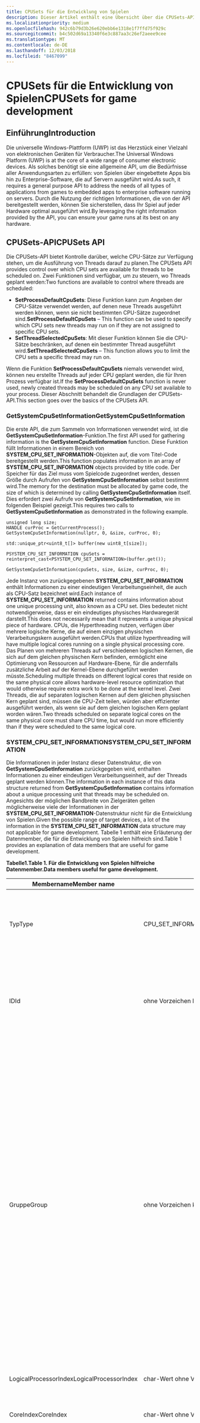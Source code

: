 ```yaml
---
title: CPUSets für die Entwicklung von Spielen
description: Dieser Artikel enthält eine Übersicht über die CPUSets-API,die in der universellen Windows-Plattform (UWP) neu ist, und liefert grundlegende Informationen zur Entwicklung von Spielen und Anwendungen.
ms.localizationpriority: medium
ms.openlocfilehash: 942c6b79d3b26e620ebb6e1318e1f7ffd75f929c
ms.sourcegitcommit: b4c502d69a13340f6e3c887aa3c26ef2aeee9cee
ms.translationtype: MT
ms.contentlocale: de-DE
ms.lasthandoff: 12/03/2018
ms.locfileid: "8467099"
---
```

# <a name="cpusets-for-game-development"></a><span data-ttu-id="6cf9a-103">CPUSets für die Entwicklung von Spielen</span><span class="sxs-lookup"><span data-stu-id="6cf9a-103">CPUSets for game development</span></span>

## <a name="introduction"></a><span data-ttu-id="6cf9a-104">Einführung</span><span class="sxs-lookup"><span data-stu-id="6cf9a-104">Introduction</span></span>

<span data-ttu-id="6cf9a-105">Die universelle Windows-Plattform (UWP) ist das Herzstück einer Vielzahl von elektronischen Geräten für Verbraucher.</span><span class="sxs-lookup"><span data-stu-id="6cf9a-105">The Universal Windows Platform (UWP) is at the core of a wide range of consumer electronic devices.</span></span> <span data-ttu-id="6cf9a-106">Als solches benötigt sie eine allgemeine API, um die Bedürfnisse aller Anwendungsarten zu erfüllen: von Spielen über eingebettete Apps bis hin zu Enterprise-Software, die auf Servern ausgeführt wird.</span><span class="sxs-lookup"><span data-stu-id="6cf9a-106">As such, it requires a general purpose API to address the needs of all types of applications from games to embedded apps to enterprise software running on servers.</span></span> <span data-ttu-id="6cf9a-107">Durch die Nutzung der richtigen Informationen, die von der API bereitgestellt werden, können Sie sicherstellen, dass Ihr Spiel auf jeder Hardware optimal ausgeführt wird.</span><span class="sxs-lookup"><span data-stu-id="6cf9a-107">By leveraging the right information provided by the API, you can ensure your game runs at its best on any hardware.</span></span>

## <a name="cpusets-api"></a><span data-ttu-id="6cf9a-108">CPUSets-API</span><span class="sxs-lookup"><span data-stu-id="6cf9a-108">CPUSets API</span></span>

<span data-ttu-id="6cf9a-109">Die CPUSets-API bietet Kontrolle darüber, welche CPU-Sätze zur Verfügung stehen, um die Ausführung von Threads darauf zu planen.</span><span class="sxs-lookup"><span data-stu-id="6cf9a-109">The CPUSets API provides control over which CPU sets are available for threads to be scheduled on.</span></span> <span data-ttu-id="6cf9a-110">Zwei Funktionen sind verfügbar, um zu steuern, wo Threads geplant werden:</span><span class="sxs-lookup"><span data-stu-id="6cf9a-110">Two functions are available to control where threads are scheduled:</span></span>
- <span data-ttu-id="6cf9a-111">**SetProcessDefaultCpuSets**: Diese Funktion kann zum Angeben der CPU-Sätze verwendet werden, auf denen neue Threads ausgeführt werden können, wenn sie nicht bestimmten CPU-Sätze zugeordnet sind.</span><span class="sxs-lookup"><span data-stu-id="6cf9a-111">**SetProcessDefaultCpuSets** – This function can be used to specify which CPU sets new threads may run on if they are not assigned to specific CPU sets.</span></span>
- <span data-ttu-id="6cf9a-112">**SetThreadSelectedCpuSets**: Mit dieser Funktion können Sie die CPU-Sätze beschränken, auf denen ein bestimmter Thread ausgeführt wird.</span><span class="sxs-lookup"><span data-stu-id="6cf9a-112">**SetThreadSelectedCpuSets** – This function allows you to limit the CPU sets a specific thread may run on.</span></span>

<span data-ttu-id="6cf9a-113">Wenn die Funktion **SetProcessDefaultCpuSets** niemals verwendet wird, können neu erstellte Threads auf jeder CPU geplant werden, die für Ihren Prozess verfügbar ist.</span><span class="sxs-lookup"><span data-stu-id="6cf9a-113">If the **SetProcessDefaultCpuSets** function is never used, newly created threads may be scheduled on any CPU set available to your process.</span></span> <span data-ttu-id="6cf9a-114">Dieser Abschnitt behandelt die Grundlagen der CPUSets-API.</span><span class="sxs-lookup"><span data-stu-id="6cf9a-114">This section goes over the basics of the CPUSets API.</span></span>

### <a name="getsystemcpusetinformation"></a><span data-ttu-id="6cf9a-115">GetSystemCpuSetInformation</span><span class="sxs-lookup"><span data-stu-id="6cf9a-115">GetSystemCpuSetInformation</span></span>

<span data-ttu-id="6cf9a-116">Die erste API, die zum Sammeln von Informationen verwendet wird, ist die **GetSystemCpuSetInformation**-Funktion.</span><span class="sxs-lookup"><span data-stu-id="6cf9a-116">The first API used for gathering information is the **GetSystemCpuSetInformation** function.</span></span> <span data-ttu-id="6cf9a-117">Diese Funktion füllt Informationen in einem Bereich von **SYSTEM_CPU_SET_INFORMATION**-Objekten auf, die vom Titel-Code bereitgestellt werden.</span><span class="sxs-lookup"><span data-stu-id="6cf9a-117">This function populates information in an array of **SYSTEM_CPU_SET_INFORMATION** objects provided by title code.</span></span> <span data-ttu-id="6cf9a-118">Der Speicher für das Ziel muss vom Spielcode zugeordnet werden, dessen Größe durch Aufrufen von **GetSystemCpuSetInformation** selbst bestimmt wird.</span><span class="sxs-lookup"><span data-stu-id="6cf9a-118">The memory for the destination must be allocated by game code, the size of which is determined by calling **GetSystemCpuSetInformation** itself.</span></span> <span data-ttu-id="6cf9a-119">Dies erfordert zwei Aufrufe von **GetSystemCpuSetInformation**, wie im folgenden Beispiel gezeigt.</span><span class="sxs-lookup"><span data-stu-id="6cf9a-119">This requires two calls to **GetSystemCpuSetInformation** as demonstrated in the following example.</span></span>

```
unsigned long size;
HANDLE curProc = GetCurrentProcess();
GetSystemCpuSetInformation(nullptr, 0, &size, curProc, 0);

std::unique_ptr<uint8_t[]> buffer(new uint8_t[size]);

PSYSTEM_CPU_SET_INFORMATION cpuSets = reinterpret_cast<PSYSTEM_CPU_SET_INFORMATION>(buffer.get());
  
GetSystemCpuSetInformation(cpuSets, size, &size, curProc, 0);
```

<span data-ttu-id="6cf9a-120">Jede Instanz von zurückgegebenen **SYSTEM_CPU_SET_INFORMATION** enthält Informationen zu einer eindeutigen Verarbeitungseinheit, die auch als CPU-Satz bezeichnet wird.</span><span class="sxs-lookup"><span data-stu-id="6cf9a-120">Each instance of **SYSTEM_CPU_SET_INFORMATION** returned contains information about one unique processing unit, also known as a CPU set.</span></span> <span data-ttu-id="6cf9a-121">Dies bedeutet nicht notwendigerweise, dass er ein eindeutiges physisches Hardwaregerät darstellt.</span><span class="sxs-lookup"><span data-stu-id="6cf9a-121">This does not necessarily mean that it represents a unique physical piece of hardware.</span></span> <span data-ttu-id="6cf9a-122">CPUs, die Hyperthreading nutzen, verfügen über mehrere logische Kerne, die auf einem einzigen physischen Verarbeitungskern ausgeführt werden.</span><span class="sxs-lookup"><span data-stu-id="6cf9a-122">CPUs that utilize hyperthreading will have multiple logical cores running on a single physical processing core.</span></span> <span data-ttu-id="6cf9a-123">Das Planen von mehreren Threads auf verschiedenen logischen Kernen, die sich auf dem gleichen physischen Kern befinden, ermöglicht eine Optimierung von Ressourcen auf Hardware-Ebene, für die andernfalls zusätzliche Arbeit auf der Kernel-Ebene durchgeführt werden müsste.</span><span class="sxs-lookup"><span data-stu-id="6cf9a-123">Scheduling multiple threads on different logical cores that reside on the same physical core allows hardware-level resource optimization that would otherwise require extra work to be done at the kernel level.</span></span> <span data-ttu-id="6cf9a-124">Zwei Threads, die auf separaten logischen Kernen auf dem gleichen physischen Kern geplant sind, müssen die CPU-Zeit teilen, würden aber effizienter ausgeführt werden, als wenn sie auf dem gleichen logischen Kern geplant worden wären.</span><span class="sxs-lookup"><span data-stu-id="6cf9a-124">Two threads scheduled on separate logical cores on the same physical core must share CPU time, but would run more efficiently than if they were scheduled to the same logical core.</span></span>

### <a name="systemcpusetinformation"></a><span data-ttu-id="6cf9a-125">SYSTEM_CPU_SET_INFORMATION</span><span class="sxs-lookup"><span data-stu-id="6cf9a-125">SYSTEM_CPU_SET_INFORMATION</span></span>

<span data-ttu-id="6cf9a-126">Die Informationen in jeder Instanz dieser Datenstruktur, die von **GetSystemCpuSetInformation** zurückgegeben wird, enthalten Informationen zu einer eindeutigen Verarbeitungseinheit, auf der Threads geplant werden können.</span><span class="sxs-lookup"><span data-stu-id="6cf9a-126">The information in each instance of this data structure returned from **GetSystemCpuSetInformation** contains information about a unique processing unit that threads may be scheduled on.</span></span> <span data-ttu-id="6cf9a-127">Angesichts der möglichen Bandbreite von Zielgeräten gelten möglicherweise viele der Informationen in der **SYSTEM_CPU_SET_INFORMATION**-Datenstruktur nicht für die Entwicklung von Spielen.</span><span class="sxs-lookup"><span data-stu-id="6cf9a-127">Given the possible range of target devices, a lot of the information in the **SYSTEM_CPU_SET_INFORMATION** data structure may not applicable for game development.</span></span> <span data-ttu-id="6cf9a-128">Tabelle 1 enthält eine Erläuterung der Datenmember, die für die Entwicklung von Spielen hilfreich sind.</span><span class="sxs-lookup"><span data-stu-id="6cf9a-128">Table 1 provides an explanation of data members that are useful for game development.</span></span>

 **<span data-ttu-id="6cf9a-129">Tabelle1.</span><span class="sxs-lookup"><span data-stu-id="6cf9a-129">Table 1.</span></span> <span data-ttu-id="6cf9a-130">Für die Entwicklung von Spielen hilfreiche Datenmember.</span><span class="sxs-lookup"><span data-stu-id="6cf9a-130">Data members useful for game development.</span></span>**

| <span data-ttu-id="6cf9a-131">Membername</span><span class="sxs-lookup"><span data-stu-id="6cf9a-131">Member name</span></span>  | <span data-ttu-id="6cf9a-132">Datentyp</span><span class="sxs-lookup"><span data-stu-id="6cf9a-132">Data type</span></span> | <span data-ttu-id="6cf9a-133">Beschreibung</span><span class="sxs-lookup"><span data-stu-id="6cf9a-133">Description</span></span> |
| ------------- | ------------- | ------------- |
| <span data-ttu-id="6cf9a-134">Typ</span><span class="sxs-lookup"><span data-stu-id="6cf9a-134">Type</span></span>  | <span data-ttu-id="6cf9a-135">CPU_SET_INFORMATION_TYPE</span><span class="sxs-lookup"><span data-stu-id="6cf9a-135">CPU_SET_INFORMATION_TYPE</span></span>  | <span data-ttu-id="6cf9a-136">Der Typ der Informationen in der Struktur.</span><span class="sxs-lookup"><span data-stu-id="6cf9a-136">The type of information in the structure.</span></span> <span data-ttu-id="6cf9a-137">Wenn der Wert nicht **CpuSetInformation** lautet, sollte er ignoriert werden.</span><span class="sxs-lookup"><span data-stu-id="6cf9a-137">If the value of this is not **CpuSetInformation**, it should be ignored.</span></span>  |
| <span data-ttu-id="6cf9a-138">ID</span><span class="sxs-lookup"><span data-stu-id="6cf9a-138">Id</span></span>  | <span data-ttu-id="6cf9a-139">ohne Vorzeichen lang</span><span class="sxs-lookup"><span data-stu-id="6cf9a-139">unsigned long</span></span>  | <span data-ttu-id="6cf9a-140">Die ID des angegebenen CPU-Satzes.</span><span class="sxs-lookup"><span data-stu-id="6cf9a-140">The ID of the specified CPU set.</span></span> <span data-ttu-id="6cf9a-141">Dies ist die ID, die mit CPU-Satz-Funktionen wie **SetThreadSelectedCpuSets** verwendet werden sollte.</span><span class="sxs-lookup"><span data-stu-id="6cf9a-141">This is the ID that should be used with CPU set functions such as **SetThreadSelectedCpuSets**.</span></span>  |
| <span data-ttu-id="6cf9a-142">Gruppe</span><span class="sxs-lookup"><span data-stu-id="6cf9a-142">Group</span></span>  | <span data-ttu-id="6cf9a-143">ohne Vorzeichen kurz</span><span class="sxs-lookup"><span data-stu-id="6cf9a-143">unsigned short</span></span>  | <span data-ttu-id="6cf9a-144">Gibt die „Prozessorgruppe“ des CPU-Satzes an.</span><span class="sxs-lookup"><span data-stu-id="6cf9a-144">Specifies the “processor group” of the CPU set.</span></span> <span data-ttu-id="6cf9a-145">Mit Prozessorgruppen kann ein PC mehr als 64 logische Prozessorkerne haben, und ein Austausch von CPUs per Hot-Swap bei laufendem System wird möglich.</span><span class="sxs-lookup"><span data-stu-id="6cf9a-145">Processor groups allow a PC to have more than 64 logical cores, and allow for hot swapping of CPUs while the system is running.</span></span> <span data-ttu-id="6cf9a-146">Es kommt nicht oft vor, dass ein PC kein Server mit mehr als einer Gruppe ist.</span><span class="sxs-lookup"><span data-stu-id="6cf9a-146">It is uncommon to see a PC that is not a server with more than one group.</span></span> <span data-ttu-id="6cf9a-147">Wenn Sie nicht gerade Anwendungen schreiben, die auf großen Servern oder Serverfarmen ausgeführt werden sollen, empfiehlt es sich, CPU-Sätze in einer einzelnen Gruppe zu verwenden, da die meisten Verbraucher-PCs nur eine Prozessorgruppe haben.</span><span class="sxs-lookup"><span data-stu-id="6cf9a-147">Unless you are writing applications meant to run on large servers or server farms, it is best to use CPU sets in a single group because most consumer PCs will only have one processor group.</span></span> <span data-ttu-id="6cf9a-148">Alle anderen Werte in dieser Struktur beziehen sich auf die Gruppe.</span><span class="sxs-lookup"><span data-stu-id="6cf9a-148">All other values in this structure are relative to the Group.</span></span>  |
| <span data-ttu-id="6cf9a-149">LogicalProcessorIndex</span><span class="sxs-lookup"><span data-stu-id="6cf9a-149">LogicalProcessorIndex</span></span>  | <span data-ttu-id="6cf9a-150">char-Wert ohne Vorzeichen</span><span class="sxs-lookup"><span data-stu-id="6cf9a-150">unsigned char</span></span>  | <span data-ttu-id="6cf9a-151">Zur Gruppe relativer Index des CPU-Satzes</span><span class="sxs-lookup"><span data-stu-id="6cf9a-151">Group relative index of the CPU set</span></span>  |
| <span data-ttu-id="6cf9a-152">CoreIndex</span><span class="sxs-lookup"><span data-stu-id="6cf9a-152">CoreIndex</span></span>  | <span data-ttu-id="6cf9a-153">char-Wert ohne Vorzeichen</span><span class="sxs-lookup"><span data-stu-id="6cf9a-153">unsigned char</span></span>  | <span data-ttu-id="6cf9a-154">Zur Gruppe relativer Index des physischen CPU-Kerns, auf dem sich der CPU-Satz befindet.</span><span class="sxs-lookup"><span data-stu-id="6cf9a-154">Group relative index of the physical CPU core where the CPU set is located</span></span>  |
| <span data-ttu-id="6cf9a-155">LastLevelCacheIndex</span><span class="sxs-lookup"><span data-stu-id="6cf9a-155">LastLevelCacheIndex</span></span>  | <span data-ttu-id="6cf9a-156">char-Wert ohne Vorzeichen</span><span class="sxs-lookup"><span data-stu-id="6cf9a-156">unsigned char</span></span>  | <span data-ttu-id="6cf9a-157">Zur Gruppe relativer Index des letzten Caches, der diesem CPU-Satz zugeordnet ist.</span><span class="sxs-lookup"><span data-stu-id="6cf9a-157">Group relative index of the last cache associated with this CPU set.</span></span> <span data-ttu-id="6cf9a-158">Dies ist der langsamste Cache, es sei denn, das System verwendet NUMA-Knoten, in der Regel den L2- oder L3-Cache.</span><span class="sxs-lookup"><span data-stu-id="6cf9a-158">This is the slowest cache unless the system utilizes NUMA nodes, usually the L2 or L3 cache.</span></span>  |

<br />

<span data-ttu-id="6cf9a-159">Die anderen Datenmember liefern Informationen, von denen es unwahrscheinlich ist, dass sie CPUs in Verbrauchercomputern oder anderen Verbrauchergeräten beschreiben, sodass sie wahrscheinlich nicht hilfreich sein.</span><span class="sxs-lookup"><span data-stu-id="6cf9a-159">The other data members provide information that is unlikely to describe CPUs in consumer PCs or other consumer devices and is unlikely to be useful.</span></span> <span data-ttu-id="6cf9a-160">Die von den zurückgegebenen Daten gelieferten Informationen können dann verwendet werden, um Threads auf verschiedene Weise zu organisieren.</span><span class="sxs-lookup"><span data-stu-id="6cf9a-160">The information provided by the data returned can then be used to organize threads in various ways.</span></span> <span data-ttu-id="6cf9a-161">Im Abschnitt [Überlegungen für die Spieleentwicklung](#considerations-for-game-development) dieses Whitepapers sind verschiedene Möglichkeiten beschrieben, wie diese Daten zur Optimierung der Thread-Zuordnung genutzt werden können.</span><span class="sxs-lookup"><span data-stu-id="6cf9a-161">The [Considerations for game development](#considerations-for-game-development) section of this white paper details a few ways to leverage this data to optimize thread allocation.</span></span>

<span data-ttu-id="6cf9a-162">Im Folgenden sind einige Beispiele für die Art der Informationen aufgeführt, die von UWP-Anwendungen gesammelt werden, die auf verschiedene Arten von Hardware ausgeführt werden.</span><span class="sxs-lookup"><span data-stu-id="6cf9a-162">The following are some examples of the type of information gathered from UWP applications running on various types of hardware.</span></span>

**<span data-ttu-id="6cf9a-163">Tabelle2.</span><span class="sxs-lookup"><span data-stu-id="6cf9a-163">Table 2.</span></span> <span data-ttu-id="6cf9a-164">Informationen, die von einer UWP-App zurückgegeben werden, die auf einem Microsoft Lumia 950 ausgeführt wird.</span><span class="sxs-lookup"><span data-stu-id="6cf9a-164">Information returned from a UWP app running on a Microsoft Lumia 950.</span></span> <span data-ttu-id="6cf9a-165">Dies ist ein Beispiel für ein System, das über mehrere Caches der letzten Ebene verfügt.</span><span class="sxs-lookup"><span data-stu-id="6cf9a-165">This is an example of a system that has multiple last level caches.</span></span> <span data-ttu-id="6cf9a-166">Das Lumia 950 bietet einen Qualcomm 808 Snapdragon-Prozess, der einen Dual-Core ARM Cortex A57 und Quad-Core ARM Cortex A53-CPUs enthält.</span><span class="sxs-lookup"><span data-stu-id="6cf9a-166">The Lumia 950 features a Qualcomm 808 Snapdragon process that contains a dual core ARM Cortex A57 and quad core ARM Cortex A53 CPUs.</span></span>**

  ![Tabelle2](images/cpusets-table2.png)

**<span data-ttu-id="6cf9a-168">Tabelle3.</span><span class="sxs-lookup"><span data-stu-id="6cf9a-168">Table 3.</span></span> <span data-ttu-id="6cf9a-169">Informationen, die von einer UWP-App zurückgegeben werden, die auf einem herkömmlichen PC ausgeführt wird.</span><span class="sxs-lookup"><span data-stu-id="6cf9a-169">Information returned from a UWP app running on a typical PC.</span></span> <span data-ttu-id="6cf9a-170">Dies ist ein Beispiel für ein System, das Hyperthreading verwendet; jeder physische Kern verfügt über zwei logische Kerne, auf denen Threads geplant werden können.</span><span class="sxs-lookup"><span data-stu-id="6cf9a-170">This is an example of a system that uses hyperthreading; each physical core has two logical cores onto which threads can be scheduled.</span></span> <span data-ttu-id="6cf9a-171">In diesem Fall enthielt das System eine Intel Xenon CPU E5-2620.</span><span class="sxs-lookup"><span data-stu-id="6cf9a-171">In this case, the system contained an Intel Xenon CPU E5-2620.</span></span>**

  ![Tabelle3](images/cpusets-table3.png)

**<span data-ttu-id="6cf9a-173">Tabelle4.</span><span class="sxs-lookup"><span data-stu-id="6cf9a-173">Table 4.</span></span> <span data-ttu-id="6cf9a-174">Informationen, die von einer UWP-App zurückgegeben werden, die auf einem Quad-Core Microsoft Surface Pro 4 ausgeführt wird.</span><span class="sxs-lookup"><span data-stu-id="6cf9a-174">Information returned from a UWP app running on a quad core Microsoft Surface Pro 4.</span></span> <span data-ttu-id="6cf9a-175">Diesem System verfügt über eine Intel Core i5 6300-CPU.</span><span class="sxs-lookup"><span data-stu-id="6cf9a-175">This system had an Intel Core i5-6300 CPU.</span></span>**

  ![Tabelle4](images/cpusets-table4.png)

### <a name="setthreadselectedcpusets"></a><span data-ttu-id="6cf9a-177">SetThreadSelectedCpuSets</span><span class="sxs-lookup"><span data-stu-id="6cf9a-177">SetThreadSelectedCpuSets</span></span>

<span data-ttu-id="6cf9a-178">Nachdem nun Informationen zu den CPU-Sätzen verfügbar sind, können sie zum Organisieren von Threads verwendet werden.</span><span class="sxs-lookup"><span data-stu-id="6cf9a-178">Now that information about the CPU sets is available, it can be used to organize threads.</span></span> <span data-ttu-id="6cf9a-179">Das Handle eines mit **CreateThread** erstellten Threads wird an diese Funktion übergeben, zusammen mit einem Bereich von IDs der CPU-Sätze, auf denen der Thread geplant werden kann.</span><span class="sxs-lookup"><span data-stu-id="6cf9a-179">The handle of a thread created with **CreateThread** is passed to this function along with an array of IDs of the CPU sets that the thread can be scheduled on.</span></span> <span data-ttu-id="6cf9a-180">Ein Beispiel für die Nutzung wird im folgenden Code veranschaulicht.</span><span class="sxs-lookup"><span data-stu-id="6cf9a-180">One example of its usage is demonstrated in the following code.</span></span>

```
HANDLE audioHandle = CreateThread(nullptr, 0, AudioThread, nullptr, 0, nullptr);
unsigned long cores [] = { cpuSets[0].CpuSet.Id, cpuSets[1].CpuSet.Id };
SetThreadSelectedCpuSets(audioHandle, cores, 2);
```
<span data-ttu-id="6cf9a-181">In diesem Beispiel wird ein Thread basierend auf einer Funktion erstellt, die als **AudioThread** deklariert wird.</span><span class="sxs-lookup"><span data-stu-id="6cf9a-181">In this example, a thread is created based on a function declared as **AudioThread**.</span></span> <span data-ttu-id="6cf9a-182">Dieser Thread kann dann auf einem von zwei CPU-Sätzen geplant werden.</span><span class="sxs-lookup"><span data-stu-id="6cf9a-182">This thread is then allowed to be scheduled on one of two CPU sets.</span></span> <span data-ttu-id="6cf9a-183">Threadbesitz des CPU-Satzes ist nicht ausschließend.</span><span class="sxs-lookup"><span data-stu-id="6cf9a-183">Thread ownership of the CPU set is not exclusive.</span></span> <span data-ttu-id="6cf9a-184">Threads, die erstellt werden, ohne an einen bestimmten CPU-Satz gebunden zu sein, verwenden möglicherweise Zeit vom **AudioThread**.</span><span class="sxs-lookup"><span data-stu-id="6cf9a-184">Threads that are created without being locked to a specific CPU set may take time from the **AudioThread**.</span></span> <span data-ttu-id="6cf9a-185">Ebenso können andere erstellte Threads zu einem späteren Zeitpunkt auch an einen oder beide dieser CPU-Sätze gebunden sein.</span><span class="sxs-lookup"><span data-stu-id="6cf9a-185">Likewise, other threads created may also be locked to one or both of these CPU sets at a later time.</span></span>

### <a name="setprocessdefaultcpusets"></a><span data-ttu-id="6cf9a-186">SetProcessDefaultCpuSets</span><span class="sxs-lookup"><span data-stu-id="6cf9a-186">SetProcessDefaultCpuSets</span></span>

<span data-ttu-id="6cf9a-187">Die Umkehrung zu **SetThreadSelectedCpuSets** ist **SetProcessDefaultCpuSets**.</span><span class="sxs-lookup"><span data-stu-id="6cf9a-187">The converse to **SetThreadSelectedCpuSets** is **SetProcessDefaultCpuSets**.</span></span> <span data-ttu-id="6cf9a-188">Bei der Erstellung von Threads müssen diese nicht an bestimmte CPU-Sätze gebunden werden.</span><span class="sxs-lookup"><span data-stu-id="6cf9a-188">When threads are created, they do not need to be locked into certain CPU sets.</span></span> <span data-ttu-id="6cf9a-189">Wenn Sie nicht möchten, dass diese Threads auf bestimmten CPU-Sätzen ausgeführt werden (z. B. auf von Ihrem Render-Thread oder Audio-Thread verwendeten CPU-Sätzen), können Sie diese Funktion verwenden, um anzugeben, auf welchen Kernen diese Threads geplant werden dürfen.</span><span class="sxs-lookup"><span data-stu-id="6cf9a-189">If you do not want these threads to run on specific CPU sets (those used by your render thread or audio thread for example), you can use this function to specify which cores these threads are allowed to be scheduled on.</span></span>

## <a name="considerations-for-game-development"></a><span data-ttu-id="6cf9a-190">Überlegungen für die Spieleentwicklung</span><span class="sxs-lookup"><span data-stu-id="6cf9a-190">Considerations for game development</span></span>

<span data-ttu-id="6cf9a-191">Wie wir bereits gesehen haben, bietet die CPUSets-API viele Informationen und Flexibilität rund um die Planung von Threads.</span><span class="sxs-lookup"><span data-stu-id="6cf9a-191">As we've seen, the CPUSets API provides a lot of information and flexibility when it comes to scheduling threads.</span></span> <span data-ttu-id="6cf9a-192">Anstatt nach dem Bottom-up-Konzept zu versuchen, Anwendungsfälle für diese Daten zu finden, ist es effektiver, den Top-Down-Ansatz zu verwenden, bei dem ermittelt wird, wie die Daten für gängige Szenarien verwendet werden können.</span><span class="sxs-lookup"><span data-stu-id="6cf9a-192">Instead of taking the bottom-up approach of trying to find uses for this data, it is more effective to take the top-down approach of finding how the data can be used to accommodate common scenarios.</span></span>

### <a name="working-with-time-critical-threads-and-hyperthreading"></a><span data-ttu-id="6cf9a-193">Arbeiten mit zeitkritischen Threads und Hyperthreading</span><span class="sxs-lookup"><span data-stu-id="6cf9a-193">Working with time critical threads and hyperthreading</span></span>

<span data-ttu-id="6cf9a-194">Diese Methode ist effektiv, wenn Ihr Spiel einige Threads aufweist, die in Echtzeit zusammen mit anderen Arbeitsthreads ausgeführt werden müssen, die relativ wenig CPU-Zeit in Anspruch nehmen.</span><span class="sxs-lookup"><span data-stu-id="6cf9a-194">This method is effective if your game has a few threads that must run in real time along with other worker threads that require relatively little CPU time.</span></span> <span data-ttu-id="6cf9a-195">Manche Aufgaben, z. B. fortlaufende Hintergrundmusik, müssen für ein optimales Spielerlebnis ohne Unterbrechung ausgeführt werden.</span><span class="sxs-lookup"><span data-stu-id="6cf9a-195">Some tasks, like continuous background music, must run without interruption for an optimal gaming experience.</span></span> <span data-ttu-id="6cf9a-196">Bereits ein einzelner Frame mit Audio-Threadzurückstellung kann eine Störung verursachen, sodass es wichtig ist, dass für jeden Frame die erforderliche Menge an CPU-Zeit zur Verfügung steht.</span><span class="sxs-lookup"><span data-stu-id="6cf9a-196">Even a single frame of starvation for an audio thread may cause popping or glitching, so it is critical that it receives the necessary amount of CPU time every frame.</span></span>

<span data-ttu-id="6cf9a-197">Mithilfe von **SetThreadSelectedCpuSets** in Verbindung mit **SetProcessDefaultCpuSets** können Sie sicherstellen, dass Ihre rechenintensiven Threads nicht von Arbeitsthreads unterbrochen werden.</span><span class="sxs-lookup"><span data-stu-id="6cf9a-197">Using **SetThreadSelectedCpuSets** in conjunction with **SetProcessDefaultCpuSets** can ensure your heavy threads remain uninterrupted by any worker threads.</span></span> <span data-ttu-id="6cf9a-198">**SetThreadSelectedCpuSets** kann verwendet werden, um Ihre rechenintensiven Threads bestimmten CPU-Sätzen zuzuweisen.</span><span class="sxs-lookup"><span data-stu-id="6cf9a-198">**SetThreadSelectedCpuSets** can be used to assign your heavy threads to specific CPU sets.</span></span> <span data-ttu-id="6cf9a-199">**SetProcessDefaultCpuSets** kann dann verwendet werden, um sicherzustellen, dass alle erstellten nicht zugewiesenen Threads auf anderen CPU-Sätzen geplant werden.</span><span class="sxs-lookup"><span data-stu-id="6cf9a-199">**SetProcessDefaultCpuSets** can then be used to make sure any unassigned threads created are put on other CPU sets.</span></span> <span data-ttu-id="6cf9a-200">Im Fall von CPUs, die Hyperthreading nutzen, ist es auch wichtig, logische Kerne auf dem gleichen physischen Kern zu berücksichtigen.</span><span class="sxs-lookup"><span data-stu-id="6cf9a-200">In the case of CPUs that utilize hyperthreading, it's also important to account for logical cores on the same physical core.</span></span> <span data-ttu-id="6cf9a-201">Arbeitsthreads sollten nicht auf logischen Kernen ausgeführt werden dürfen, die den gleichen physischen Kern wie ein Thread verwenden, den Sie mit Echtzeit-Reaktionsfähigkeit ausführen möchten.</span><span class="sxs-lookup"><span data-stu-id="6cf9a-201">Worker threads should not be allowed to run on logical cores that share the same physical core as a thread that you want to run with real time responsiveness.</span></span> <span data-ttu-id="6cf9a-202">Der folgende Code veranschaulicht, wie Sie bestimmen, ob ein PC Hyperthreading verwendet.</span><span class="sxs-lookup"><span data-stu-id="6cf9a-202">The following code demonstrates how to determine whether a PC uses hyperthreading.</span></span>

```
unsigned long retsize = 0;
(void)GetSystemCpuSetInformation( nullptr, 0, &retsize,
    GetCurrentProcess(), 0);
 
std::unique_ptr<uint8_t[]> data( new uint8_t[retsize] );
if ( !GetSystemCpuSetInformation(
    reinterpret_cast<PSYSTEM_CPU_SET_INFORMATION>( data.get() ),
    retsize, &retsize, GetCurrentProcess(), 0) )
{
    // Error!
}
 
std::set<DWORD> cores;
std::vector<DWORD> processors;
uint8_t const * ptr = data.get();
for( DWORD size = 0; size < retsize; ) {
    auto info = reinterpret_cast<const SYSTEM_CPU_SET_INFORMATION*>( ptr );
    if ( info->Type == CpuSetInformation ) {
         processors.push_back( info->CpuSet.Id );
         cores.insert( info->CpuSet.CoreIndex );
    }
    ptr += info->Size;
    size += info->Size;
}
 
bool hyperthreaded = processors.size() != cores.size();
```

<span data-ttu-id="6cf9a-203">Wenn das System Hyperthreading verwendet, ist es wichtig, dass der Satz von Standard-CPU-Sätzen keine logischen Kerne auf dem gleichen physischen Kern wie Echtzeit-Threads enthält.</span><span class="sxs-lookup"><span data-stu-id="6cf9a-203">If the system utilizes hyperthreading, it is important that the set of default CPU sets does not include any logical cores on the same physical core as any real time threads.</span></span> <span data-ttu-id="6cf9a-204">Wenn das System kein Hyperthreading verwendet, muss nur sichergestellt werden, dass die CPU-Standardsätze nicht den gleichen Kern wie der CPU-Satz enthält, der Ihren Audio-Thread ausführt.</span><span class="sxs-lookup"><span data-stu-id="6cf9a-204">If the system is not hyperthreading, it is only necessary to make sure that the default CPU sets do not include the same core as the CPU set running your audio thread.</span></span>

<span data-ttu-id="6cf9a-205">Ein Beispiel für das Organisieren von Threads basierend auf physischen Kernen finden Sie im CPUSets-Beispiel, das im GitHub-Repository verfügbar ist, das im Abschnitt [Zusätzliche Ressourcen](#additional-resources) verlinkt ist.</span><span class="sxs-lookup"><span data-stu-id="6cf9a-205">An example of organizing threads based on physical cores can be found in the CPUSets sample available on the GitHub repository linked in the [Additional resources](#additional-resources) section.</span></span>

### <a name="reducing-the-cost-of-cache-coherence-with-last-level-cache"></a><span data-ttu-id="6cf9a-206">Senken der Kosten der Cache-Kohärenz mit Cache der letzten Ebene</span><span class="sxs-lookup"><span data-stu-id="6cf9a-206">Reducing the cost of cache coherence with last level cache</span></span>

<span data-ttu-id="6cf9a-207">Cache-Kohärenz bedeutet, dass gecachter Arbeitsspeicher der gleiche für mehrere Hardwareressourcen ist, die auf dieselben Daten zugreifen.</span><span class="sxs-lookup"><span data-stu-id="6cf9a-207">Cache coherency is the concept that cached memory is the same across multiple hardware resources that act on the same data.</span></span> <span data-ttu-id="6cf9a-208">Wenn Threads auf verschiedenen Kernen geplant sind, aber auf dieselben Daten zugreifen, arbeiten sie möglicherweise mit separaten Kopien dieser Daten in verschiedenen Caches.</span><span class="sxs-lookup"><span data-stu-id="6cf9a-208">If threads are scheduled on different cores, but work on the same data, they may be working on separate copies of that data in different caches.</span></span> <span data-ttu-id="6cf9a-209">Um richtige Ergebnisse zu erhalten, muss die Kohärenz dieser Caches gewährleistet sein.</span><span class="sxs-lookup"><span data-stu-id="6cf9a-209">In order to get correct results, these caches must be kept coherent with each other.</span></span> <span data-ttu-id="6cf9a-210">Die Aufrechterhaltung der Kohärenz zwischen mehreren Caches ist relativ teuer, ist aber erforderlich, damit ein System mit mehreren Kernen ausgeführt werden kann.</span><span class="sxs-lookup"><span data-stu-id="6cf9a-210">Maintaining coherency between multiple caches is relatively expensive, but necessary for any multi-core system to operate.</span></span> <span data-ttu-id="6cf9a-211">Darüber hinaus liegt es völlig außerhalb der Kontrolle des Client-Codes; das zugrunde liegende System arbeitet unabhängig daran, Caches auf dem neuesten Stand zu halten, indem es auf zwischen Kernen freigegebene Speicherressourcen zugreift.</span><span class="sxs-lookup"><span data-stu-id="6cf9a-211">Additionally, it is completely out of the control of client code; the underlying system works independently to keep caches up to date by accessing shared memory resources between cores.</span></span>

<span data-ttu-id="6cf9a-212">Wenn Ihr Spiel mehrere Threads verwendet, die gemeinsam eine besonders große Menge an Daten nutzen, können Sie die Kosten der Cache-Kohärenz minimieren, indem Sie sicherstellen, dass sie auf CPU-Sätzen geplant werden, die einen Cache der letzten Ebene teilen.</span><span class="sxs-lookup"><span data-stu-id="6cf9a-212">If your game has multiple threads that share an especially large amount of data, you can minimize the cost of cache coherency by ensuring that they are scheduled on CPU sets that share a last level cache.</span></span> <span data-ttu-id="6cf9a-213">Der Cache der letzten Ebene ist der langsamste Cache, der für einen Kern auf Systemen zur Verfügung steht, die keine NUMA-Knoten verwenden.</span><span class="sxs-lookup"><span data-stu-id="6cf9a-213">The last level cache is the slowest cache available to a core on systems that do not utilize NUMA nodes.</span></span> <span data-ttu-id="6cf9a-214">Es kommt äußerst selten vor, dass ein Spiele-PC NUMA-Knoten nutzt.</span><span class="sxs-lookup"><span data-stu-id="6cf9a-214">It is extremely rare for a gaming PC to utilize NUMA nodes.</span></span> <span data-ttu-id="6cf9a-215">Wenn Kerne keinen Cache der letzten Ebene teilen, müsste zur Aufrechterhaltung der Kohärenz auf Speicherressourcen höherer Ebene und somit langsamere Speicherressourcen zugegriffen werden.</span><span class="sxs-lookup"><span data-stu-id="6cf9a-215">If cores do not share a last level cache, maintaining coherency would require accessing higher level, and therefore slower, memory resources.</span></span> <span data-ttu-id="6cf9a-216">Durch eine Bindung von zwei Threads an separate CPU-Sätze, die einen Cache und einen physischen Kern teilen, kann eine noch bessere Leistung erzielt werden, als durch deren Planung auf separaten physischen Kernen, wenn sie in einem beliebigen Frame nicht mehr als 50% der Zeit benötigen.</span><span class="sxs-lookup"><span data-stu-id="6cf9a-216">Locking two threads to separate CPU sets that share a cache and a physical core may provide even better performance than scheduling them on separate physical cores if they do not require more than 50% of the time in any given frame.</span></span> 

<span data-ttu-id="6cf9a-217">In diesem Codebeispiel wird veranschaulicht, wie Sie ermitteln, ob Threads, die häufig kommunizieren, einen Cache der letzten Ebene teilen können.</span><span class="sxs-lookup"><span data-stu-id="6cf9a-217">This code example shows how to determine whether threads that communicate frequently can share a last level cache.</span></span>

```
unsigned long retsize = 0;
(void)GetSystemCpuSetInformation(nullptr, 0, &retsize,
    GetCurrentProcess(), 0);
 
std::unique_ptr<uint8_t[]> data(new uint8_t[retsize]);
if (!GetSystemCpuSetInformation(
    reinterpret_cast<PSYSTEM_CPU_SET_INFORMATION>(data.get()),
    retsize, &retsize, GetCurrentProcess(), 0))
{
    // Error!
}
 
unsigned long count = retsize / sizeof(SYSTEM_CPU_SET_INFORMATION);
bool sharedcache = false;
 
std::map<unsigned char, std::vector<SYSTEM_CPU_SET_INFORMATION>> cachemap;
for (size_t i = 0; i < count; ++i)
{
    auto cpuset = reinterpret_cast<PSYSTEM_CPU_SET_INFORMATION>(data.get())[i];
    if (cpuset.Type == CPU_SET_INFORMATION_TYPE::CpuSetInformation)
    {
        if (cachemap.find(cpuset.CpuSet.LastLevelCacheIndex) == cachemap.end())
        {
            std::pair<unsigned char, std::vector<SYSTEM_CPU_SET_INFORMATION>> newvalue;
            newvalue.first = cpuset.CpuSet.LastLevelCacheIndex;
            newvalue.second.push_back(cpuset);
            cachemap.insert(newvalue);
        }
        else
        {
            sharedcache = true;
            cachemap[cpuset.CpuSet.LastLevelCacheIndex].push_back(cpuset);
        }
    }
}
```

<span data-ttu-id="6cf9a-218">Das in Abbildung 1 dargestellte Cache-Layout ist ein Beispiel für die Art von Layout, die Sie möglicherweise bei einem System sehen.</span><span class="sxs-lookup"><span data-stu-id="6cf9a-218">The cache layout illustrated in Figure 1 is an example of the type of layout you might see from a system.</span></span> <span data-ttu-id="6cf9a-219">In dieser Abbildung sehen Sie eine Darstellung der Caches in einem Microsoft Lumia 950.</span><span class="sxs-lookup"><span data-stu-id="6cf9a-219">This figure is an illustration of the caches found in a Microsoft Lumia 950.</span></span> <span data-ttu-id="6cf9a-220">Threadübergreifende Kommunikation zwischen CPU 256 und CPU 260 würde erheblichen Overhead verursachen, da das System seine L2-Caches kohärent halten müsste.</span><span class="sxs-lookup"><span data-stu-id="6cf9a-220">Inter-thread communication occurring between CPU 256 and CPU 260 would incur significant overhead because it would require the system to keep their L2 caches coherent.</span></span>

**<span data-ttu-id="6cf9a-221">Abbildung1.</span><span class="sxs-lookup"><span data-stu-id="6cf9a-221">Figure 1.</span></span> <span data-ttu-id="6cf9a-222">Cache-Architektur in einem Microsoft Lumia 950-Gerät.</span><span class="sxs-lookup"><span data-stu-id="6cf9a-222">Cache architecture found on a Microsoft Lumia 950 device.</span></span>**

![Lumia 950-Cache](images/cpusets-lumia950cache.png)

## <a name="summary"></a><span data-ttu-id="6cf9a-224">Zusammenfassung</span><span class="sxs-lookup"><span data-stu-id="6cf9a-224">Summary</span></span>

<span data-ttu-id="6cf9a-225">Die für UWP-Entwicklung verfügbare CPUSets-API bietet eine beträchtliche Menge an Informationen und Kontrolle über Ihre Multithreading-Optionen.</span><span class="sxs-lookup"><span data-stu-id="6cf9a-225">The CPUSets API available for UWP development provides a considerable amount of information and control over your multithreading options.</span></span> <span data-ttu-id="6cf9a-226">Der zusätzliche Komplexität im Vergleich zu früheren Multithread-APIs für die Windows-Entwicklung ist mit einer Lernkurve verbunden. Die gestiegene Flexibilität ermöglicht aber letztendlich eine bessere Leistung auf unterschiedlichen Verbraucher-PCs und anderen Hardwarezielen.</span><span class="sxs-lookup"><span data-stu-id="6cf9a-226">The added complexities compared to previous multithreaded APIs for Windows development has some learning curve, but the increased flexibility ultimately allows for better performance across a range of consumer PCs and other hardware targets.</span></span>

## <a name="additional-resources"></a><span data-ttu-id="6cf9a-227">Weitere Ressourcen</span><span class="sxs-lookup"><span data-stu-id="6cf9a-227">Additional resources</span></span>
- [<span data-ttu-id="6cf9a-228">CPU-Sätze (MSDN)</span><span class="sxs-lookup"><span data-stu-id="6cf9a-228">CPU Sets (MSDN)</span></span>](https://msdn.microsoft.com/library/windows/desktop/mt186420(v=vs.85).aspx)
- [<span data-ttu-id="6cf9a-229">Von ATG bereitgestelltes CPUSets-Beispiel</span><span class="sxs-lookup"><span data-stu-id="6cf9a-229">CPUSets sample provided by ATG</span></span>](https://github.com/Microsoft/Xbox-ATG-Samples/tree/master/Samples/System/CPUSets)
- [<span data-ttu-id="6cf9a-230">UWP auf XboxOne</span><span class="sxs-lookup"><span data-stu-id="6cf9a-230">UWP on Xbox One</span></span>](index.md)

